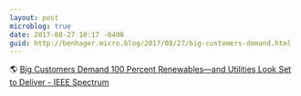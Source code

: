 ```yaml
---
layout: post
microblog: true
date: 2017-08-27 10:17 -0400
guid: http://benhager.micro.blog/2017/08/27/big-customers-demand.html
---
```

🌎 [Big Customers Demand 100 Percent Renewables—and Utilities Look Set to Deliver - IEEE Spectrum](http://spectrum.ieee.org/energy/the-smarter-grid/big-customers-demand-100-percent-renewablesand-utilities-look-set-to-deliver)
